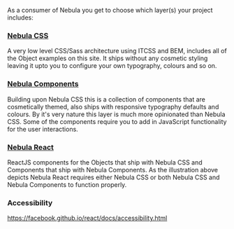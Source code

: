As a consumer of Nebula you get to choose which layer(s) your project includes:

### [Nebula CSS](https://github.com/rbrtsmith/nebula-css)
A very low level CSS/Sass architecture using ITCSS and BEM, includes all of the Object examples on this site.
It ships without any cosmetic styling leaving it upto you to configure your own typography, colours and so on.

### [Nebula Components](https://github.com/rbrtsmith/nebula-components)
Building upon Nebula CSS this is a collection of components that are cosmetically themed,
also ships with responsive typography defaults and colours.  By it's very nature this layer is  much more opinionated
than Nebula CSS.  Some of the components require you to add in JavaScript functionality for the user interactions.

### [Nebula React](https://github.com/rbrtsmith/nebula-react)
ReactJS components for the Objects that ship with Nebula CSS and Components that ship with Nebula Components.  As the
illustration above depicts Nebula React requires either Nebula CSS or both Nebula CSS and Nebula Components to function
properly.

### Accessibility

https://facebook.github.io/react/docs/accessibility.html